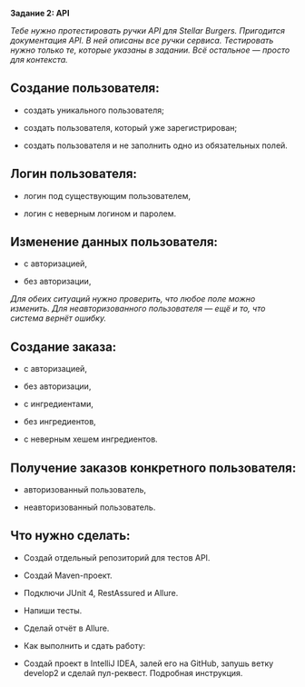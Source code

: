 **﻿Задание 2: API**

*Тебе нужно протестировать ручки API для Stellar Burgers. Пригодится документация API. В ней описаны все ручки сервиса. Тестировать нужно только те, которые указаны в задании. Всё остальное — просто для контекста.*

**Создание пользователя:**
----------------------------------------------------------------
* создать уникального пользователя;

* создать пользователя, который уже зарегистрирован;

* создать пользователя и не заполнить одно из обязательных полей.

**Логин пользователя:**
----------------------------------------------------------------
* логин под существующим пользователем,

* логин с неверным логином и паролем.

**Изменение данных пользователя:**
----------------------------------------------------------------
* с авторизацией,

* без авторизации,

*Для обеих ситуаций нужно проверить, что любое поле можно изменить. Для неавторизованного пользователя — ещё и то, что система вернёт ошибку.*

**Создание заказа:**
-----------------------------------------------------------------
* с авторизацией,

* без авторизации,

* с ингредиентами,

* без ингредиентов,

* с неверным хешем ингредиентов.

**Получение заказов конкретного пользователя:**
-------------------------------------------------------------------
* авторизованный пользователь,

* неавторизованный пользователь.

**Что нужно сделать:**
-------------------------------------------------------------------
* Создай отдельный репозиторий для тестов API.

* Создай Maven-проект.

* Подключи JUnit 4, RestAssured и Allure.

* Напиши тесты.

* Сделай отчёт в Allure.

* Как выполнить и сдать работу:

* Создай проект в IntelliJ IDEA, залей его на GitHub, запушь ветку develop2 и сделай пул-реквест. Подробная инструкция.
